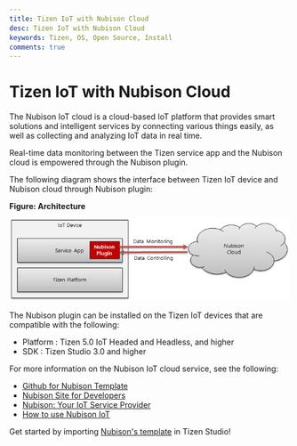 ```yaml
---
title: Tizen IoT with Nubison Cloud
desc: Tizen IoT with Nubison Cloud
keywords: Tizen, OS, Open Source, Install 
comments: true
---
```


# Tizen IoT with Nubison Cloud

The Nubison IoT cloud is a cloud-based IoT platform that provides smart solutions and intelligent services by connecting various things easily, as well as collecting and analyzing IoT data in real time.

Real-time data monitoring between the Tizen service app and the Nubison cloud is empowered through the Nubison plugin.

The following diagram shows the interface between Tizen IoT device and Nubison cloud through Nubison plugin:


**Figure: Architecture**

![Architecture](media/architecture.png)

The Nubison plugin can be installed on the Tizen IoT devices that are compatible with the following:

- Platform : Tizen 5.0 IoT Headed and Headless, and higher
- SDK : Tizen Studio 3.0 and higher

For more information on the Nubison IoT cloud service, see the following:

- [Github for Nubison Template](https://github.com/nubisoniot/NI)
- [Nubison Site for Developers](https://nubisoniot.com/)
- [Nubison: Your IoT Service Provider](https://blog.naver.com/nubison/221462430388)
- [How to use Nubison IoT](https://blog.naver.com/nubison/221462229766)


Get started by importing [Nubison's template](https://github.com/nubisoniot/NI) in Tizen Studio!
